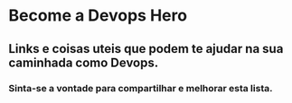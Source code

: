 # Become a Devops Hero

## Links e coisas uteis que podem te ajudar na sua caminhada como Devops.

### Sinta-se a vontade para compartilhar e melhorar esta lista.
